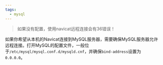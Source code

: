 ```yaml
---
tags:
  - mysql
---
```

> 如果没有配置，使用navicat远程连接会有36错误！

如果你希望从本机的Navicat连接到MySQL服务器，需要确保MySQL服务器允许远程连接。打开MySQL的配置文件，一般位于`/etc/mysql/mysql.conf.d/mysqld.cnf`，并确保`bind-address`设置为`0.0.0.0`。